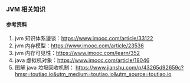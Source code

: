 ### JVM 相关知识
#### 参考资料
1. jvm 知识体系漫谈：https://www.imooc.com/article/33122
2. jvm 内存模型：https://www.imooc.com/article/23536
3. jvm 内存可见性：https://www.imooc.com/learn/352
4. java 虚拟机对象：https://www.imooc.com/article/18046
5. 图解 java 垃圾回收机制：
https://www.jianshu.com/p/43265d92659c?hmsr=toutiao.io&utm_medium=toutiao.io&utm_source=toutiao.io
